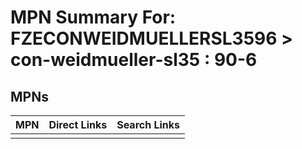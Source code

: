 



# MPN Summary For: FZECONWEIDMUELLERSL3596 > con-weidmueller-sl35 : 90-6

## MPNs
  

|MPN|Direct Links|Search Links|
| :--- | :--- | :--- |
||||
